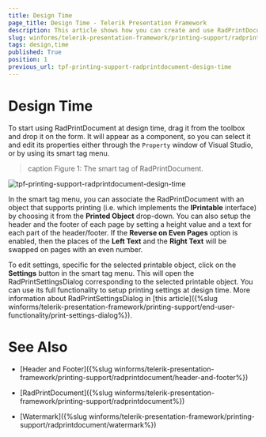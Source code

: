 ```yaml
---
title: Design Time
page_title: Design Time - Telerik Presentation Framework
description: This article shows how you can create and use RadPrintDocument at design time. 
slug: winforms/telerik-presentation-framework/printing-support/radprintdocument/design-time
tags: design,time
published: True
position: 1
previous_url: tpf-printing-support-radprintdocument-design-time
---
```


# Design Time

To start using RadPrintDocument at design time, drag it from the toolbox and drop it on the form. It will appear as a component, so you can select it and edit its properties either through the `Property` window of Visual Studio, or by using its smart tag menu.

>caption Figure 1: The smart tag of RadPrintDocument.

![tpf-printing-support-radprintdocument-design-time](images/tpf-printing-support-radprintdocument-design-time.png)

In the smart tag menu, you can associate the RadPrintDocument with an object that supports printing (i.e. which implements the __IPrintable__ interface) by choosing it from the __Printed Object__ drop-down. You can also setup the header and the footer of each page by setting a height value and a text for each part of the header/footer. If the __Reverse on Even Pages__ option is enabled, then the places of the __Left Text__ and the __Right Text__ will be swapped on pages with an even number.


To edit settings, specific for the selected printable object, click on the __Settings__	button in the smart tag menu. This will open the RadPrintSettingsDialog corresponding to the selected	printable object. You can use its full functionality to setup printing	settings at design time. More information about RadPrintSettingsDialog in [this article]({%slug winforms/telerik-presentation-framework/printing-support/end-user-functionality/print-settings-dialog%}).        	 


# See Also
* [Header and Footer]({%slug winforms/telerik-presentation-framework/printing-support/radprintdocument/header-and-footer%})

* [RadPrintDocument]({%slug winforms/telerik-presentation-framework/printing-support/radprintdocument%})

* [Watermark]({%slug winforms/telerik-presentation-framework/printing-support/radprintdocument/watermark%})
